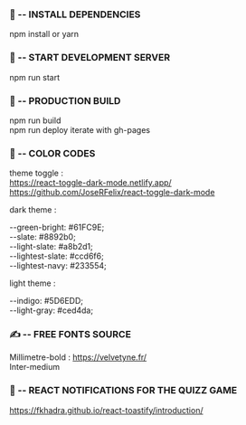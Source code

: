 ### 💾 -- INSTALL DEPENDENCIES

npm install or yarn

### 🏁 -- START DEVELOPMENT SERVER

npm run start

### 🚀 -- PRODUCTION BUILD

npm run build<br />
npm run deploy iterate with gh-pages

### 🌈 -- COLOR CODES

theme toggle : <br />
https://react-toggle-dark-mode.netlify.app/ <br />
https://github.com/JoseRFelix/react-toggle-dark-mode

dark theme :

--green-bright: #61FC9E;<br />
--slate: #8892b0;<br />
--light-slate: #a8b2d1;<br />
--lightest-slate: #ccd6f6;<br />
--lightest-navy: #233554;<br />

light theme :

--indigo: #5D6EDD;<br />
--light-gray: #ced4da;<br />

### ✍️ -- FREE FONTS SOURCE

Millimetre-bold : https://velvetyne.fr/<br />
Inter-medium <br />


### 🔔 -- REACT NOTIFICATIONS FOR THE QUIZZ GAME
https://fkhadra.github.io/react-toastify/introduction/
